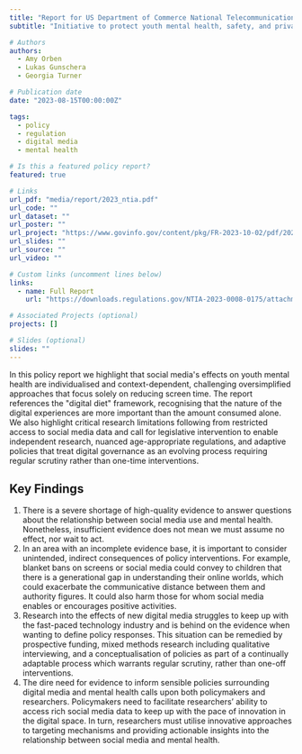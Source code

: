 ```yaml
---
title: "Report for US Department of Commerce National Telecommunications and Information Administration"
subtitle: "Initiative to protect youth mental health, safety, and privacy online"

# Authors
authors:
  - Amy Orben
  - Lukas Gunschera
  - Georgia Turner

# Publication date
date: "2023-08-15T00:00:00Z"

tags:
  - policy
  - regulation
  - digital media
  - mental health

# Is this a featured policy report?
featured: true

# Links
url_pdf: "media/report/2023_ntia.pdf"
url_code: ""
url_dataset: ""
url_poster: ""
url_project: "https://www.govinfo.gov/content/pkg/FR-2023-10-02/pdf/2023-21606.pdf"
url_slides: ""
url_source: ""
url_video: ""

# Custom links (uncomment lines below)
links:
  - name: Full Report
    url: "https://downloads.regulations.gov/NTIA-2023-0008-0175/attachment_1.pdf"

# Associated Projects (optional)
projects: []

# Slides (optional)
slides: ""
---
```


In this policy report we highlight that social media's effects on youth mental health are individualised and context-dependent, challenging oversimplified approaches that focus solely on reducing screen time. The report references the "digital diet" framework, recognising that the nature of the digital experiences are more important than the amount consumed alone. We also highlight critical research limitations following from restricted access to social media data and call for legislative intervention to enable independent research, nuanced age-appropriate regulations, and adaptive policies that treat digital governance as an evolving process requiring regular scrutiny rather than one-time interventions.

## Key Findings

1. There is a severe shortage of high-quality evidence to answer questions about the relationship between social media use and mental health. Nonetheless, insufficient evidence does not mean we must assume no effect, nor wait to act.
2. In an area with an incomplete evidence base, it is important to consider unintended, indirect consequences of policy interventions. For example, blanket bans on screens or social media could convey to children that there is a generational gap in understanding their online worlds, which could exacerbate the communicative distance between them and authority figures. It could also harm those for whom social media enables or encourages positive activities.
3. Research into the effects of new digital media struggles to keep up with the fast-paced technology industry and is behind on the evidence when wanting to define policy responses. This situation can be remedied by prospective funding, mixed methods research including qualitative interviewing, and a conceptualisation of policies as part of a continually adaptable process which warrants regular scrutiny, rather than one-off interventions.
4. The dire need for evidence to inform sensible policies surrounding digital media and mental health calls upon both policymakers and researchers. Policymakers need to facilitate researchers’ ability to access rich social media data to keep up with the pace of innovation in the digital space. In turn, researchers must utilise innovative approaches to targeting mechanisms and providing actionable insights into the relationship between social media and mental health.

